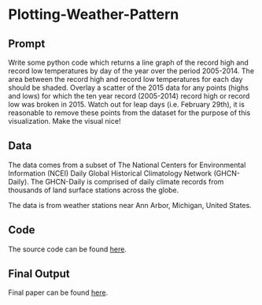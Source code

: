 # Plotting-Weather-Pattern

## Prompt
Write some python code which returns a line graph of the record high and record low temperatures by day of the year over the period 2005-2014. The area between the record high and record low temperatures for each day should be shaded.
Overlay a scatter of the 2015 data for any points (highs and lows) for which the ten year record (2005-2014) record high or record low was broken in 2015.
Watch out for leap days (i.e. February 29th), it is reasonable to remove these points from the dataset for the purpose of this visualization.
Make the visual nice!

## Data
The data comes from a subset of The National Centers for Environmental Information (NCEI) Daily Global Historical Climatology Network (GHCN-Daily). The GHCN-Daily is comprised of daily climate records from thousands of land surface stations across the globe.

The data is from weather stations near Ann Arbor, Michigan, United States.

## Code
The source code can be found [here](https://github.com/ridhika123/Plotting-Weather-Pattern/blob/main/PlottingWeatherPatterns.ipynb).

## Final Output
Final paper can be found [here](https://github.com/ridhika123/Plotting-Weather-Pattern/blob/main/Maximum_Minimum_Temprature.png).
